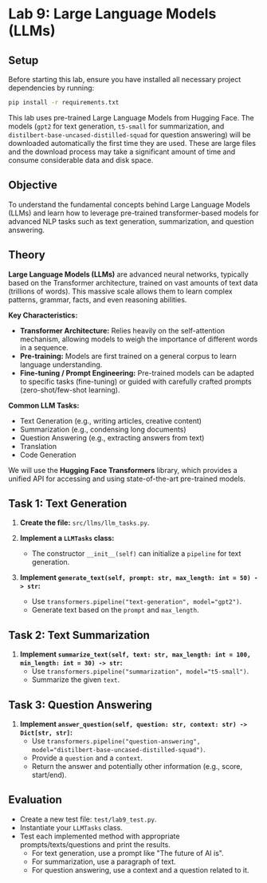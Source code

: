 # Lab 9: Large Language Models (LLMs)

## Setup

Before starting this lab, ensure you have installed all necessary project dependencies by running:

```bash
pip install -r requirements.txt
```

This lab uses pre-trained Large Language Models from Hugging Face. The models (`gpt2` for text generation, `t5-small` for summarization, and `distilbert-base-uncased-distilled-squad` for question answering) will be downloaded automatically the first time they are used. These are large files and the download process may take a significant amount of time and consume considerable data and disk space.

## Objective

To understand the fundamental concepts behind Large Language Models (LLMs) and learn how to leverage pre-trained transformer-based models for advanced NLP tasks such as text generation, summarization, and question answering.

## Theory

**Large Language Models (LLMs)** are advanced neural networks, typically based on the Transformer architecture, trained on vast amounts of text data (trillions of words). This massive scale allows them to learn complex patterns, grammar, facts, and even reasoning abilities.

**Key Characteristics:**
*   **Transformer Architecture:** Relies heavily on the self-attention mechanism, allowing models to weigh the importance of different words in a sequence.
*   **Pre-training:** Models are first trained on a general corpus to learn language understanding.
*   **Fine-tuning / Prompt Engineering:** Pre-trained models can be adapted to specific tasks (fine-tuning) or guided with carefully crafted prompts (zero-shot/few-shot learning).

**Common LLM Tasks:**
*   Text Generation (e.g., writing articles, creative content)
*   Summarization (e.g., condensing long documents)
*   Question Answering (e.g., extracting answers from text)
*   Translation
*   Code Generation

We will use the **Hugging Face Transformers** library, which provides a unified API for accessing and using state-of-the-art pre-trained models.

## Task 1: Text Generation

1.  **Create the file:** `src/llms/llm_tasks.py`.

2.  **Implement a `LLMTasks` class:**
    *   The constructor `__init__(self)` can initialize a `pipeline` for text generation.

3.  **Implement `generate_text(self, prompt: str, max_length: int = 50) -> str`:**
    *   Use `transformers.pipeline("text-generation", model="gpt2")`.
    *   Generate text based on the `prompt` and `max_length`.

## Task 2: Text Summarization

1.  **Implement `summarize_text(self, text: str, max_length: int = 100, min_length: int = 30) -> str`:**
    *   Use `transformers.pipeline("summarization", model="t5-small")`.
    *   Summarize the given `text`.

## Task 3: Question Answering

1.  **Implement `answer_question(self, question: str, context: str) -> Dict[str, str]`:**
    *   Use `transformers.pipeline("question-answering", model="distilbert-base-uncased-distilled-squad")`.
    *   Provide a `question` and a `context`.
    *   Return the answer and potentially other information (e.g., score, start/end).

## Evaluation

*   Create a new test file: `test/lab9_test.py`.
*   Instantiate your `LLMTasks` class.
*   Test each implemented method with appropriate prompts/texts/questions and print the results.
    *   For text generation, use a prompt like "The future of AI is".
    *   For summarization, use a paragraph of text.
    *   For question answering, use a context and a question related to it.
